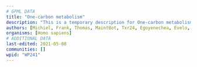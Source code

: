 ```yaml
---
# GPML DATA
title: "One-carbon metabolism"
description: "This is a temporary description for One-carbon metabolism"
authors: [Michiel, Frank, Thomas, MaintBot, Txr24, Egoyenechea, Evelo, AlexanderPico, Khanspers, Egonw, Iamlove, MirellaKalafati, Garima.thakur, DeSl, Fehrhart, Eweitz]
organisms: [Homo sapiens]
# ADDITIONAL DATA
last-edited: 2021-05-08
communities: []
wpid: "WP241"
---
```

